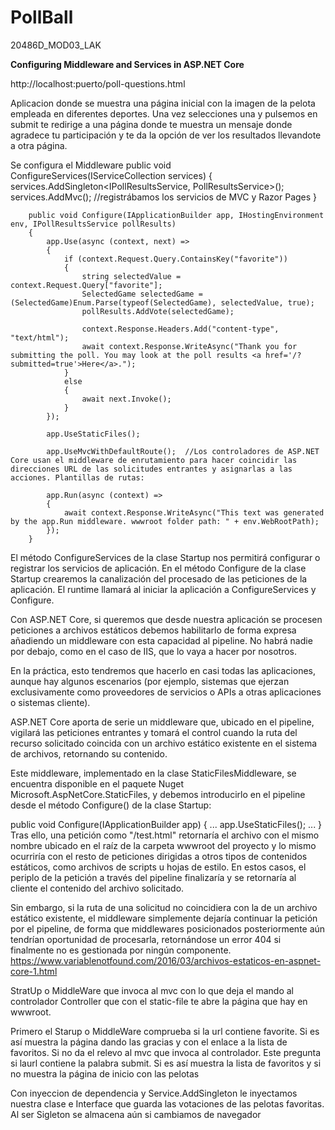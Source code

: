# PollBall
20486D_MOD03_LAK

**Configuring Middleware and Services in ASP.NET Core**

http://localhost:puerto/poll-questions.html

Aplicacion donde se muestra una página inicial con la imagen de la pelota empleada en diferentes deportes. Una vez selecciones una y pulsemos en submit te redirige a una página donde te muestra un mensaje donde agradece tu participación y te da la opción de ver los resultados llevandote a otra página.

Se configura el Middleware
public void ConfigureServices(IServiceCollection services)
        {
            services.AddSingleton<IPollResultsService, PollResultsService>();
            services.AddMvc();  //registrábamos los servicios de MVC y Razor Pages
        }

        public void Configure(IApplicationBuilder app, IHostingEnvironment env, IPollResultsService pollResults)
        {
            app.Use(async (context, next) =>
            {
                if (context.Request.Query.ContainsKey("favorite"))
                {
                    string selectedValue = context.Request.Query["favorite"];
                    SelectedGame selectedGame = (SelectedGame)Enum.Parse(typeof(SelectedGame), selectedValue, true);
                    pollResults.AddVote(selectedGame);

                    context.Response.Headers.Add("content-type", "text/html");
                    await context.Response.WriteAsync("Thank you for submitting the poll. You may look at the poll results <a href='/?submitted=true'>Here</a>.");
                }
                else
                {
                    await next.Invoke();
                }
            });

            app.UseStaticFiles();

            app.UseMvcWithDefaultRoute();  //Los controladores de ASP.NET Core usan el middleware de enrutamiento para hacer coincidir las direcciones URL de las solicitudes entrantes y asignarlas a las acciones. Plantillas de rutas:

            app.Run(async (context) =>
            {
                await context.Response.WriteAsync("This text was generated by the app.Run middleware. wwwroot folder path: " + env.WebRootPath);
            });
        }
El método ConfigureServices de la clase Startup nos permitirá configurar o registrar los servicios de aplicación. En el método Configure de la clase Startup crearemos la canalización del procesado de las peticiones de la aplicación. El runtime llamará al iniciar la aplicación a ConfigureServices y Configure.

Con ASP.NET Core, si queremos que desde nuestra aplicación se procesen peticiones a archivos estáticos debemos habilitarlo de forma expresa añadiendo un middleware con esta capacidad al pipeline. No habrá nadie por debajo, como en el caso de IIS, que lo vaya a hacer por nosotros.

En la práctica, esto tendremos que hacerlo en casi todas las aplicaciones, aunque hay algunos escenarios (por ejemplo, sistemas que ejerzan exclusivamente como proveedores de servicios o APIs a otras aplicaciones o sistemas cliente).

ASP.NET Core aporta de serie un middleware que, ubicado en el pipeline, vigilará las peticiones entrantes y tomará el control cuando la ruta del recurso solicitado coincida con un archivo estático existente en el sistema de archivos, retornando su contenido.

Este middleware, implementado en la clase StaticFilesMiddleware, se encuentra disponible en el paquete Nuget Microsoft.AspNetCore.StaticFiles, y debemos introducirlo en el pipeline desde el método Configure() de la clase Startup:

public void Configure(IApplicationBuilder app)
{
    ...
    app.UseStaticFiles();
    ...
}
Tras ello, una petición como "/test.html" retornaría el archivo con el mismo nombre ubicado en el raíz de la carpeta wwwroot del proyecto y lo mismo ocurriría con el resto de peticiones dirigidas a otros tipos de contenidos estáticos, como archivos de scripts u hojas de estilo. En estos casos, el periplo de la petición a través del pipeline finalizaría y se retornaría al cliente el contenido del archivo solicitado.

Sin embargo, si la ruta de una solicitud no coincidiera con la de un archivo estático existente, el middleware simplemente dejaría continuar la petición por el pipeline, de forma que middlewares posicionados posteriormente aún tendrían oportunidad de procesarla, retornándose un error 404 si finalmente no es gestionada por ningún componente.
https://www.variablenotfound.com/2016/03/archivos-estaticos-en-aspnet-core-1.html

StratUp o MiddleWare que invoca al mvc con lo que deja el mando al controlador Controller que con el static-file te abre la página que hay en wwwroot.

Primero el Starup o MiddleWare comprueba si la url contiene favorite. Si es así muestra la página dando las gracias y con el enlace a la lista de favoritos. Si no
da el relevo al mvc que invoca al controlador. Este pregunta si laurl contiene la palabra submit. Si es así muestra la lista de favoritos y si no muestra la página de
inicio con las pelotas

Con inyeccion de dependencia y Service.AddSingleton le inyectamos nuestra clase e Interface que guarda las votaciones de las pelotas favoritas. Al ser Sigleton se almacena
aún si cambiamos de navegador
